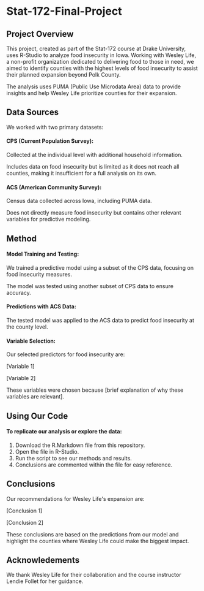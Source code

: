 # Stat-172-Final-Project

## Project Overview
This project, created as part of the Stat-172 course at Drake University, uses R-Studio to analyze food insecurity in Iowa. Working with Wesley Life, a non-profit organization dedicated to delivering food to those in need, we aimed to identify counties with the highest levels of food insecurity to assist their planned expansion beyond Polk County.

The analysis uses PUMA (Public Use Microdata Area) data to provide insights and help Wesley Life prioritize counties for their expansion.

## Data Sources
We worked with two primary datasets:

#### CPS (Current Population Survey):
Collected at the individual level with additional household information.

Includes data on food insecurity but is limited as it does not reach all counties, making it insufficient for a full analysis on its own.

#### ACS (American Community Survey):
Census data collected across Iowa, including PUMA data.

Does not directly measure food insecurity but contains other relevant variables for predictive modeling.

## Method
#### Model Training and Testing:
We trained a predictive model using a subset of the CPS data, focusing on food insecurity measures.

The model was tested using another subset of CPS data to ensure accuracy.

#### Predictions with ACS Data:
The tested model was applied to the ACS data to predict food insecurity at the county level.

#### Variable Selection:
Our selected predictors for food insecurity are:

[Variable 1]

[Variable 2]

These variables were chosen because [brief explanation of why these variables are relevant].

## Using Our Code
#### To replicate our analysis or explore the data:
1. Download the R.Markdown file from this repository.
2. Open the file in R-Studio.
3. Run the script to see our methods and results.
4. Conclusions are commented within the file for easy reference.

## Conclusions
Our recommendations for Wesley Life's expansion are:

[Conclusion 1]

[Conclusion 2]

These conclusions are based on the predictions from our model and highlight the counties where Wesley Life could make the biggest impact.

## Acknowledements
We thank Wesley Life for their collaboration and the course instructor Lendie Follet for her guidance.
